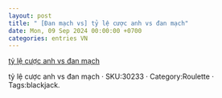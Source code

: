 ```yaml
---
layout: post
title: " [Đan mạch vs] tỷ lệ cược anh vs đan mạch"
date: Mon, 09 Sep 2024 00:00:00 +0700
categories: entries VN
---
```

[tỷ lệ cược anh vs đan mạch](https://www.bienphong.com.vn/Video/t%E1%BB%B7-l%E1%BB%87-c%C6%B0%E1%BB%A3c-anh-vs-%C4%91an-m%E1%BA%A1ch.shtm)

tỷ lệ cược anh vs đan mạch · SKU:30233 · Category:Roulette · Tags:blackjack.

